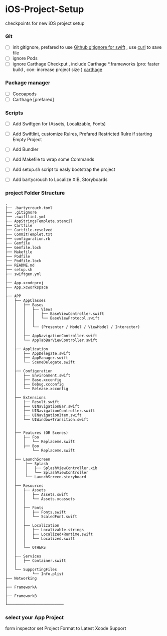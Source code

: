 # iOS-Project-Setup
checkpoints for new iOS project setup

### Git

- [ ] init gitIgnore, prefared to use [Github gitignore for swift](https://github.com/github/gitignore/blob/master/Swift.gitignore) , use [curl](https://gist.github.com/embassem/0da03355ddafade00e40aa65e8e482d5) to save file
- [ ] ignore Pods
- [ ] ignore Carthage Checkput , include Carthage *.frameworks (pro: faster build , con: increase project size ) [carthage](https://gist.github.com/embassem/b3eb762e62b23a50959285a5ad65ebc7)

### Package manager
- [ ] Cocoapods
- [ ] Carthage [prefared]

### Scripts
- [ ] Add Swiftgen for (Assets, Localizable, Fonts) 
- [ ] Add Swiftlint, customize Rulres, Prefared Restricted Rulre if starting Empty Project
- [ ] Add Bundler
- [ ] Add Makefile to wrap some Commands
- [ ] Add setup.sh script  to easly bootstrap the project
- [ ] Add bartycrouch to Localize XIB, Storyboards


### project Folder Structure

```
.
├── .bartycrouch.toml
├── .gitignore
├── .swiftlint.yml
├── AppStringsTemplete.stencil
├── Cartfile
├── Cartfile.resolved
├── CommitTemplet.txt
├── configuration.rb
├── Gemfile
├── Gemfile.lock
├── Makefile
├── Podfile
├── Podfile.lock
├── README.md
├── setup.sh
├── swiftgen.yml
│
├── App.xcodeproj
├── App.xcworkspace
│
├── APP
│   ├── AppClasses
│   │   ├── Bases
│   │   │   ├── Views
│   │   │   │   ├── BaseViewController.swift
│   │   │   │   └── BaseViewProtocol.swift
│   │   │   │
│   │   │   └── (Presenter / Model / ViewModel / Interactor)
│   │   │
│   │   ├── AppNavigationController.swift
│   │   └── AppTabBarViewController.swift
│   │
│   ├── Application
│   │   ├── AppDelegate.swift
│   │   ├── AppManager.swift
│   │   └── SceneDelegate.swift
│   │
│   ├── Configeration
│   │   ├── Environment.swift
│   │   ├── Base.xcconfig
│   │   ├── Debug.xcconfig
│   │   └── Release.xcconfig
│   │
│   ├── Extensions
│   │   ├── Result.swift
│   │   ├── UINavigationBar.swift
│   │   ├── UINavigationController.swift
│   │   ├── UINavigationItem.swift
│   │   └── UIWindow+Transition.swift
│   │     
│   │ 
│   ├── Features (OR Scenes)
│   │   ├── Foo
│   │   │   └── Replaceme.swift
│   │   ├── Boo
│   │       └── Replaceme.swift
│   │
│   ├── LaunchScreen
│   │    ├── Splash
│   │    │   ├── SplashViewController.xib
│   │    │   └── SplashViewController
│   │    └── LaunchScreen.storyboard
│   │
│   ├── Resources
│   │   ├── Assets
│   │   │   ├── Assets.swift
│   │   │   └── Assets.xcassets
│   │   │
│   │   ├── Fonts
│   │   │   ├── Fonts.swift
│   │   │   └── ScaledFont.swift
│   │   │
│   │   ├── Localization
│   │   │   ├── Localizable.strings
│   │   │   ├── Localized+Runtime.swift
│   │   │   └── Localized.swift
│   │   │
│   │   └── OTHERS
│   │ 
│   ├── Services
│   │   ├── Container.swift
│   │ 
│   └── SupportingFiles
│           └── Info.plist
├── Networking
│
├── FrameworkA
│
├── FrameworkB
│
└─────────────────────────
```

### select your App Project
form inspector set Project Format to Latest Xcode Support
